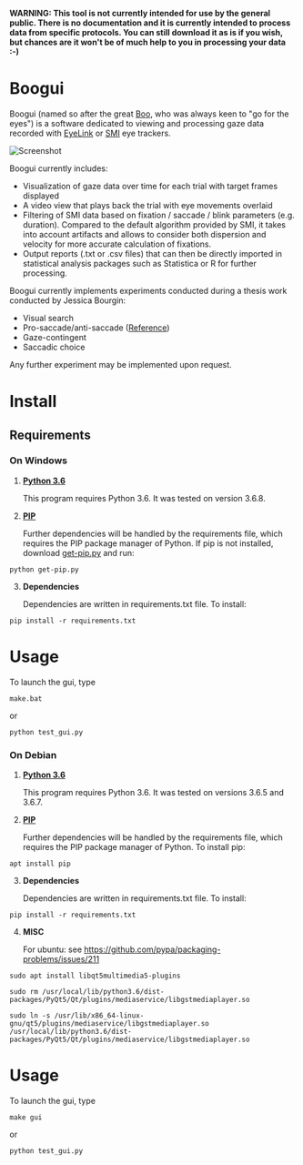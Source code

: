 **WARNING: This tool is not currently intended for use by the general public. There is no documentation and it is currently intended to process data from specific protocols. You can still download it as is if you wish, but chances are it won't be of much help to you in processing your data :-)**

# Boogui

Boogui (named so after the great [Boo](https://baldursgate.fandom.com/wiki/Boo), who was always keen to "go for the eyes") is a software dedicated to viewing and processing gaze data recorded with [EyeLink](https://www.sr-research.com/) or [SMI](https://www.smivision.com/) eye trackers.

![Screenshot](gui/ressources/boogui.png)

Boogui currently includes:
* Visualization of gaze data over time for each trial with target frames displayed
* A video view that plays back the trial with eye movements overlaid
* Filtering of SMI data based on fixation / saccade / blink parameters (e.g. duration). Compared to the default algorithm provided by SMI, it takes into account artifacts and allows to consider both dispersion and velocity for more accurate calculation of fixations.
* Output reports (.txt or .csv files) that can then be directly imported in statistical analysis packages such as Statistica or R for further processing.

Boogui currently implements experiments conducted during a thesis work conducted by Jessica Bourgin:
* Visual search
* Pro-saccade/anti-saccade ([Reference](https://www.researchgate.net/publication/325241657_Early_Emotional_Attention_is_Impacted_in_Alzheimer's_Disease_An_Eye-Tracking_Study))
* Gaze-contingent
* Saccadic choice

Any further experiment may be implemented upon request.

# Install

## Requirements

### On Windows

1. __[Python 3.6](https://www.python.org/downloads/)__

    This program requires Python 3.6. It was tested on version 3.6.8.

2. __[PIP](https://pypi.org/project/pip/)__

    Further dependencies will be handled by the requirements file, which requires the PIP package manager of Python.
    If pip is not installed, download [get-pip.py](https://bootstrap.pypa.io/get-pip.py) and run:

```
python get-pip.py
```

3. __Dependencies__

    Dependencies are written in requirements.txt file. To install:
```
pip install -r requirements.txt
```

# Usage

To launch the gui, type

```
make.bat
```
or
```
python test_gui.py
```


### On Debian

1. __[Python 3.6](https://www.python.org/downloads/)__

    This program requires Python 3.6. It was tested on versions 3.6.5 and 3.6.7.

2. __[PIP](https://pypi.org/project/pip/)__

    Further dependencies will be handled by the requirements file, which requires the PIP package manager of Python.
    To install pip:
```
apt install pip
```

3. __Dependencies__

    Dependencies are written in requirements.txt file. To install:
```
pip install -r requirements.txt
```

4. __MISC__

    For ubuntu: see https://github.com/pypa/packaging-problems/issues/211
```
sudo apt install libqt5multimedia5-plugins

sudo rm /usr/local/lib/python3.6/dist-packages/PyQt5/Qt/plugins/mediaservice/libgstmediaplayer.so

sudo ln -s /usr/lib/x86_64-linux-gnu/qt5/plugins/mediaservice/libgstmediaplayer.so /usr/local/lib/python3.6/dist-packages/PyQt5/Qt/plugins/mediaservice/libgstmediaplayer.so
```

# Usage

To launch the gui, type

```
make gui
```
or
```
python test_gui.py
```
